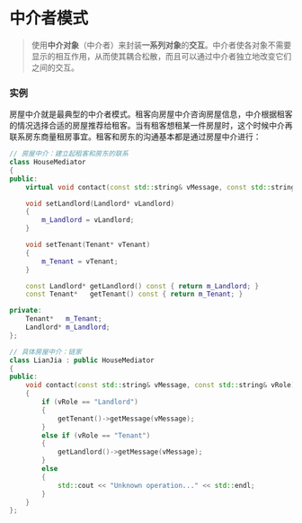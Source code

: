 # 中介者模式
> 使用**中介对象**（中介者）来封装**一系列对象**的**交互**。中介者使各对象不需要显示的相互作用，从而使其耦合松散，而且可以通过中介者独立地改变它们之间的交互。

### 实例
房屋中介就是最典型的中介者模式。租客向房屋中介咨询房屋信息，中介根据租客的情况选择合适的房屋推荐给租客。当有租客想租某一件房屋时，这个时候中介再联系房东商量租房事宜。租客和房东的沟通基本都是通过房屋中介进行：
```C++
// 房屋中介：建立起租客和房东的联系
class HouseMediator
{
public:
	virtual void contact(const std::string& vMessage, const std::string& vRole) const = 0;

	void setLandlord(Landlord* vLandlord)
	{
		m_Landlord = vLandlord;
	}

	void setTenant(Tenant* vTenant)
	{
		m_Tenant = vTenant;
	}

	const Landlord* getLandlord() const { return m_Landlord; }
	const Tenant*   getTenant() const { return m_Tenant; }

private:
	Tenant*   m_Tenant;
	Landlord* m_Landlord;
};

// 具体房屋中介：链家
class LianJia : public HouseMediator
{
public:
	void contact(const std::string& vMessage, const std::string& vRole) const override
	{
		if (vRole == "Landlord")
		{
			getTenant()->getMessage(vMessage);
		}
		else if (vRole == "Tenant")
		{
			getLandlord()->getMessage(vMessage);
		} 
		else
		{
			std::cout << "Unknown operation..." << std::endl;
		}
	}
};
```

